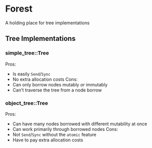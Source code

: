 
# Forest

A holding place for tree implementations

## Tree Implementations

### simple_tree::Tree

Pros:
- Is easily `Send`/`Sync`
- No extra allocation costs
Cons:
- Can only borrow nodes mutably *or* immutably
- Can't traverse the tree from a node borrow

### object_tree::Tree

Pros:
- Can have many nodes borrowed with different mutability at once
- Can work primarily through borrowed nodes
Cons:
- Not `Send`/`Sync` without the `atomic` feature
- Have to pay extra allocation costs

